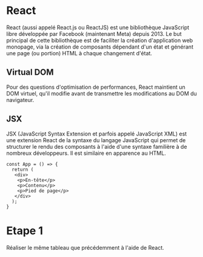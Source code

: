 # React

React (aussi appelé React.js ou ReactJS) est une bibliothèque JavaScript libre développée par Facebook (maintenant Meta) depuis 2013. Le but principal de cette bibliothèque est de faciliter la création d'application web monopage, via la création de composants dépendant d'un état et générant une page (ou portion) HTML à chaque changement d'état.

## Virtual DOM

Pour des questions d'optimisation de performances, React maintient un DOM virtuel, qu'il modifie avant de transmettre les modifications au DOM du navigateur.

## JSX

JSX (JavaScript Syntax Extension et parfois appelé JavaScript XML) est une extension React de la syntaxe du langage JavaScript qui permet de structurer le rendu des composants à l'aide d'une syntaxe familière à de nombreux développeurs. Il est similaire en apparence au HTML.

```JSX
const App = () => {
  return (
   <div>
    <p>En-tête</p>
    <p>Contenu</p>
    <p>Pied de page</p>
   </div>
  ); 
}
```

# Etape 1

Réaliser le même tableau que précédemment à l'aide de React.